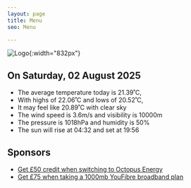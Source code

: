 ```yaml
---
layout: page
title: Menu
seo: Menu

---
```


![Logo](/images/logo.jpg){:width="832px"}

<!-- weather_marker starts -->
## On Saturday, 02 August 2025

- The average temperature today is 21.39˚C,
- With highs of 22.06˚C and lows of 20.52˚C,
- It may feel like 20.89˚C with clear sky
- The wind speed is 3.6m/s and visibility is 10000m
- The pressure is 1018hPa and humidity is 50%
- The sun will rise at 04:32 and set at 19:56

<!-- weather_marker ends -->

## Sponsors

- [Get £50 credit when switching to Octopus Energy](https://bit.ly/3oD1nnS)
- [Get £75 when taking a 1000mb YouFibre broadband plan](https://aklam.io/91zWhU?)

